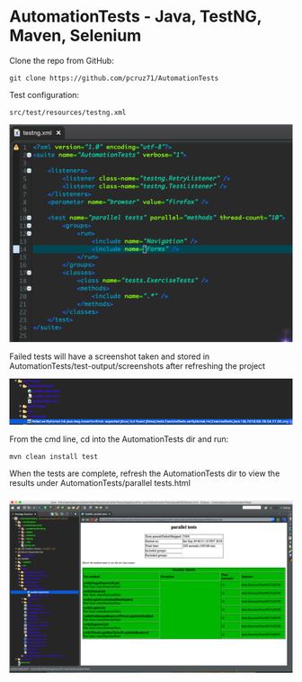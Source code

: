 # AutomationTests - Java, TestNG, Maven, Selenium 

Clone the repo from GitHub: 

	git clone https://github.com/pcruz71/AutomationTests
	
Test configuration:

	src/test/resources/testng.xml
	
![Alt text](https://github.com/pcruz71/AutomationTests/blob/master/AutomationTests/readme/testng.png?raw=true)

Failed tests will have  a screenshot taken and stored in AutomationTests/test-output/screenshots after refreshing the project

![Alt text](https://github.com/pcruz71/AutomationTests/blob/master/AutomationTests/readme/testFailedPic.png?raw=true)

From the cmd line, cd into the AutomationTests dir and run:

	mvn clean install test

When the tests are complete, refresh the AutomationTests dir to view the results under AutomationTests/parallel tests.html

![Alt text](https://github.com/pcruz71/AutomationTests/blob/master/AutomationTests/readme/testReport.png?raw=true)

